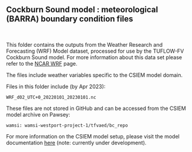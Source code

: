 ## Cockburn Sound model : meteorological (BARRA) boundary condition files

<br>

This folder contains the outputs from the Weather Research and Forecasting (WRF) Model dataset, processed for use by the TUFLOW-FV Cockburn Sound model. For more information about this data set please refer to the [NCAR WRF](https://www.mmm.ucar.edu/models/wrf/) page.

The files include weather variables specific to the CSIEM model domain.

Files in this folder include (by Apr 2023):

```
WRF_d02_UTC+0_20220101_20230101.nc
```

These files are not stored in GitHub and can be accessed from the CSIEM model archive on Pawsey:

```
wamsi: wamsi-westport-project-1/tfvaed/bc_repo
```

For more information on the CSIEM model setup, please visit the model documentation [here](https://aquaticecodynamics.github.io/csiem-science/) (note: currently under development).
